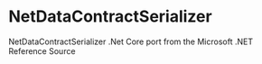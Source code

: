 # NetDataContractSerializer

NetDataContractSerializer .Net Core port from the Microsoft .NET Reference Source 
